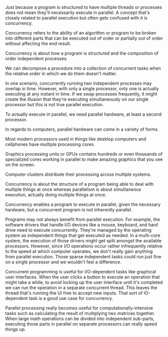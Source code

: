 Just because a program is structured to have multiple threads or processes does not mean they'll necessarily execute in parallel. A concept that's closely related to parallel execution but often gets confused with it is concurrency.

Concurrency refers to the ability of an algorithm or program to be broken into different parts that can be executed out of order or partially out of order without affecting the end result.

Concurrency is about how a program is structured and the composition of order independent processes.

We can decompose a procedure into a collection of concurrent tasks when the relative order in which we do them doesn't matter.

In one scenario, concurrently running two independent processes may overlap in time. However, with only a single processor, only one is actually executing at any instant in time. If we swap processes frequently, it might create the illusion that they're executing simultaneously on our single processor but this is not true parallel execution.

To actually execute in parallel, we need parallel hardware, at least a second processor.

In regards to computers, parallel hardware can come in a variety of forms.

Most modern processors used in things like desktop computers and cellphones have multiple processing cores.

Graphics processing units or GPUs contains hundreds or even thousands of specialized cores working in parallel to make amazing graphics that you see on the screen.

Computer clusters distribute their processing across multiple systems.

Concurrency is about the structure of a program being able to deal with multiple things at once whereas parallelism is about simultaneous execution, actually doing multiple things at once.

Concurrency enables a program to execute in parallel, given the necessary hardware, but a concurrent program is not inherently parallel.


Programs may not always benefit from parallel execution. For example, the software drivers that handle I/O devices like a mouse, keyboard, and hard drive need to execute concurrently. They're managed by the operating system as independent things that get executed as needed. In a multi-core system, the execution of those drivers might get split amongst the available processors. However, since I/O operations occur rather infrequently relative to the speed at which computer operates, we don't really gain anything from parallel execution. Those sparse independent tasks could run just fine on a single processor and we wouldn't feel a difference.

Concurrent programming is useful for I/O-dependent tasks like graphical user interfaces. When the user clicks a button to execute an operation that might take a while, to avoid locking up the user interface until it's completed we can run the operation in a separate concurrent thread. This leaves the thread that's running the UI free to accept new inputs. That sort of IO-dependent task is a good use case for concurrency.

Parallel processing really becomes useful for computationally-intensive tasks such as calculating the result of multiplying two matrices together. When large math operations can be divided into independent sub-parts, executing those parts in parallel on separate processors can really speed things up. 
